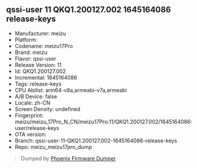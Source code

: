 ## qssi-user 11 QKQ1.200127.002 1645164086 release-keys
- Manufacturer: meizu
- Platform: 
- Codename: meizu17Pro
- Brand: meizu
- Flavor: qssi-user
- Release Version: 11
- Id: QKQ1.200127.002
- Incremental: 1645164086
- Tags: release-keys
- CPU Abilist: arm64-v8a,armeabi-v7a,armeabi
- A/B Device: false
- Locale: zh-CN
- Screen Density: undefined
- Fingerprint: meizu/meizu_17Pro_N_CN/meizu17Pro:11/QKQ1.200127.002/1645164086:user/release-keys
- OTA version: 
- Branch: qssi-user-11-QKQ1.200127.002-1645164086-release-keys
- Repo: meizu_meizu17pro_dump


>Dumped by [Phoenix Firmware Dumper](https://github.com/DroidDumps/phoenix_firmware_dumper)

